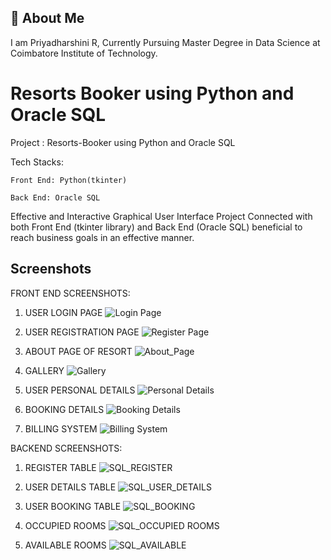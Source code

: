
## 🚀 About Me
I am Priyadharshini R, Currently Pursuing Master Degree in Data Science at Coimbatore Institute of Technology.




# Resorts Booker using Python and Oracle SQL

 Project : Resorts-Booker using Python and Oracle SQL

 Tech Stacks:

    Front End: Python(tkinter)

    Back End: Oracle SQL
  
 Effective and Interactive Graphical User Interface Project Connected with both Front End (tkinter library) and Back End (Oracle SQL) beneficial to reach business goals in an effective manner.


## Screenshots

FRONT END SCREENSHOTS:

1. USER LOGIN PAGE
![Login Page](https://user-images.githubusercontent.com/72924709/153712090-fe6d93d4-6082-4dd0-8976-9c8107b0fafc.PNG)

2. USER REGISTRATION PAGE
![Register Page](https://user-images.githubusercontent.com/72924709/153712173-0ab0d65c-ebaa-430d-b1e5-a1b47b281ff4.PNG)

3. ABOUT PAGE OF RESORT
![About_Page](https://user-images.githubusercontent.com/72924709/153712263-308a3a3b-b70b-43c3-8ce8-190bd99c64af.PNG)

4. GALLERY
![Gallery](https://user-images.githubusercontent.com/72924709/153712323-ac0cb1a3-7208-4152-9205-a526c5c8be81.PNG)

5. USER PERSONAL DETAILS
![Personal Details](https://user-images.githubusercontent.com/72924709/153712500-78d7bf12-782b-4ffa-8524-b8126937773f.PNG)

6. BOOKING DETAILS
![Booking Details](https://user-images.githubusercontent.com/72924709/153712501-3423cd23-c14a-4272-91d3-9aebbc19e9b7.PNG)

7. BILLING SYSTEM
![Billing System](https://user-images.githubusercontent.com/72924709/153712506-f01dd78a-ad9a-45ad-a309-09f4a060c523.PNG)

BACKEND SCREENSHOTS:

1. REGISTER TABLE
![SQL_REGISTER](https://user-images.githubusercontent.com/72924709/153712692-21d90537-9747-4cf1-a76b-6de46b570290.PNG)

2. USER DETAILS TABLE
![SQL_USER_DETAILS](https://user-images.githubusercontent.com/72924709/153712694-345ff153-f107-47fc-aff7-8b739ed4b033.PNG)

3. USER BOOKING TABLE
![SQL_BOOKING](https://user-images.githubusercontent.com/72924709/153712695-c93fbb8f-a2d8-4a8b-8e2e-08ce245f986e.PNG)

4. OCCUPIED ROOMS
![SQL_OCCUPIED ROOMS](https://user-images.githubusercontent.com/72924709/153712697-656f4d75-fcc3-4b36-8912-a0b32fbd7188.PNG)

5. AVAILABLE ROOMS
![SQL_AVAILABLE](https://user-images.githubusercontent.com/72924709/153712699-45ef0877-c133-4efd-a796-dae95edd3109.PNG)
